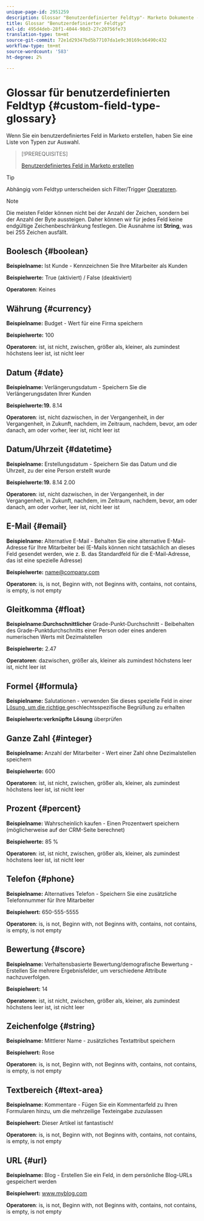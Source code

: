 ```yaml
---
unique-page-id: 2951259
description: Glossar "Benutzerdefinierter Feldtyp"- Marketo Dokumente - Produktdokumentation
title: Glossar "Benutzerdefinierter Feldtyp"
exl-id: 495d4deb-28f1-4044-98d3-27c20756fe73
translation-type: tm+mt
source-git-commit: 72e1d29347bd5b77107da1e9c30169cb6490c432
workflow-type: tm+mt
source-wordcount: '583'
ht-degree: 2%

---
```


# Glossar für benutzerdefinierten Feldtyp {#custom-field-type-glossary}

Wenn Sie ein benutzerdefiniertes Feld in Marketo erstellen, haben Sie eine Liste von Typen zur Auswahl.

>[!PREREQUISITES]
>
>[Benutzerdefiniertes Feld in Marketo erstellen](/help/marketo/product-docs/administration/field-management/create-a-custom-field-in-marketo.md)

>[!TIP]
>
>Abhängig vom Feldtyp unterscheiden sich Filter/Trigger [Operatoren](/help/marketo/product-docs/core-marketo-concepts/smart-lists-and-static-lists/creating-a-smart-list/smart-list-filter-operators-glossary.md).

>[!NOTE]
>
>Die meisten Felder können nicht bei der Anzahl der Zeichen, sondern bei der Anzahl der Byte aussteigen. Daher können wir für jedes Feld keine endgültige Zeichenbeschränkung festlegen. Die Ausnahme ist **String**, was bei 255 Zeichen ausfällt.

## Boolesch {#boolean}

**Beispielname:** Ist Kunde - Kennzeichnen Sie Ihre Mitarbeiter als Kunden

**Beispielwerte:** True (aktiviert) / False (deaktiviert)

**Operatoren**: Keines

## Währung {#currency}

**Beispielname:** Budget - Wert für eine Firma speichern

**Beispielwerte:** 100

**Operatoren**: ist, ist nicht, zwischen, größer als, kleiner, als zumindest höchstens leer ist, ist nicht leer

## Datum {#date}

**Beispielname:** Verlängerungsdatum - Speichern Sie die Verlängerungsdaten Ihrer Kunden

**Beispielwerte:19.** 8.14

**Operatoren**: ist, nicht dazwischen, in der Vergangenheit, in der Vergangenheit, in Zukunft, nachdem, im Zeitraum, nachdem, bevor, am oder danach, am oder vorher, leer ist, nicht leer ist

## Datum/Uhrzeit {#datetime}

**Beispielname:** Erstellungsdatum - Speichern Sie das Datum und die Uhrzeit, zu der eine Person erstellt wurde

**Beispielwerte:19.** 8.14 2.00

**Operatoren**: ist, nicht dazwischen, in der Vergangenheit, in der Vergangenheit, in Zukunft, nachdem, im Zeitraum, nachdem, bevor, am oder danach, am oder vorher, leer ist, nicht leer ist

## E-Mail {#email}

**Beispielname:** Alternative E-Mail - Behalten Sie eine alternative E-Mail-Adresse für Ihre Mitarbeiter bei (E-Mails können nicht tatsächlich an dieses Feld gesendet werden, wie z. B. das Standardfeld für die E-Mail-Adresse, das ist eine spezielle Adresse)

**Beispielwerte:** name@company.com

**Operatoren**: is, is not, Beginn with, not Beginns with, contains, not contains, is empty, is not empty

## Gleitkomma {#float}

**Beispielname:Durchschnittlicher** Grade-Punkt-Durchschnitt - Beibehalten des Grade-Punktdurchschnitts einer Person oder eines anderen numerischen Werts mit Dezimalstellen

**Beispielwerte:** 2.47

**Operatoren**: dazwischen, größer als, kleiner als zumindest höchstens leer ist, nicht leer ist

## Formel {#formula}

**Beispielname:** Salutationen - verwenden Sie dieses spezielle Feld in einer  [Lösung, um die richtige ](/help/marketo/product-docs/administration/field-management/create-and-use-a-concatenated-string-formula-field.md) geschlechtsspezifische Begrüßung zu erhalten

**Beispielwerte:verknüpfte Lösung** überprüfen

## Ganze Zahl {#integer}

**Beispielname:** Anzahl der Mitarbeiter - Wert einer Zahl ohne Dezimalstellen speichern

**Beispielwerte:** 600

**Operatoren**: ist, ist nicht, zwischen, größer als, kleiner, als zumindest höchstens leer ist, ist nicht leer

## Prozent {#percent}

**Beispielname:** Wahrscheinlich kaufen - Einen Prozentwert speichern (möglicherweise auf der CRM-Seite berechnet)

**Beispielwerte:** 85 %

**Operatoren**: ist, ist nicht, zwischen, größer als, kleiner, als zumindest höchstens leer ist, ist nicht leer

## Telefon {#phone}

**Beispielname:** Alternatives Telefon - Speichern Sie eine zusätzliche Telefonnummer für Ihre Mitarbeiter

**Beispielwert:** 650-555-5555

**Operatoren**: is, is not, Beginn with, not Beginns with, contains, not contains, is empty, is not empty

## Bewertung {#score}

**Beispielname:** Verhaltensbasierte Bewertung/demografische Bewertung - Erstellen Sie mehrere Ergebnisfelder, um verschiedene Attribute nachzuverfolgen.

**Beispielwert:** 14

**Operatoren**: ist, ist nicht, zwischen, größer als, kleiner, als zumindest höchstens leer ist, ist nicht leer

## Zeichenfolge {#string}

**Beispielname:** Mittlerer Name - zusätzliches Textattribut speichern

**Beispielwert:** Rose

**Operatoren**: is, is not, Beginn with, not Beginns with, contains, not contains, is empty, is not empty

## Textbereich {#text-area}

**Beispielname:** Kommentare - Fügen Sie ein Kommentarfeld zu Ihren Formularen hinzu, um die mehrzeilige Texteingabe zuzulassen

**Beispielwert:** Dieser Artikel ist fantastisch!

**Operatoren**: is, is not, Beginn with, not Beginns with, contains, not contains, is empty, is not empty

## URL {#url}

**Beispielname:** Blog - Erstellen Sie ein Feld, in dem persönliche Blog-URLs gespeichert werden

**Beispielwert:** www.myblog.com

**Operatoren**: is, is not, Beginn with, not Beginns with, contains, not contains, is empty, is not empty
